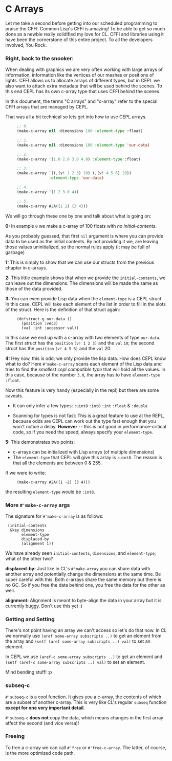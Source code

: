 # C Arrays

Let me take a second before getting into our scheduled programming to praise the CFFI.  Common Lisp's CFFI is amazing! To be able to get so much done as a newbie really solidified my love for CL.  CFFI and libraries using it have been the cornerstone of this entire project. To all the developers involved, You Rock.

### Right, back to the snooker:

When dealing with graphics we are very often working with large arrays of information, information like the vertices of our meshes or positions of lights. CFFI allows us to allocate arrays of different types, but in CEPL we also want to attach extra metadata that will be used behind the scenes.  To this end CEPL has its own c-array type that uses CFFI behind the scenes.

In this document, the terms "C arrays" and "c-array" refer to the special CFFI arrays that are managed by CEPL.

That was all a bit technical so lets get into how to use CEPL arrays.
```lisp
	 ;; 0.
	 (make-c-array nil :dimensions 100 :element-type :float)

	 ;; 1.
	 (make-c-array nil :dimensions 100 :element-type 'our-data)

	 ;; 2.
	 (make-c-array '(1.0 2.0 3.0 4.0) :element-type :float)

	 ;; 3.
	 (make-c-array `((,(v! 1 2 3) 10) (,(v! 4 5 6) 20))
                   :element-type 'our-data)

	 ;; 4.
     (make-c-array '(1 2 3.0 4))

	 ;; 5.
	 (make-c-array #2A((1 2) (3 4)))
```

We will go through these one by one and talk about what is going on:

**0:** In example `0` we make a c-array of 100 floats with *no initial-contents*.

As you probably guessed, that first `nil` argument is where you can provide data to be used as the initial contents. By not providing it we, are leaving those values uninitialized, so the normal rules apply (it may be full of garbage)

**1:**
This is simply to show that we can use our structs from the previous chapter in c-arrays.

**2:**
This little example shows that when we provide the `initial-contents`, we can leave out the dimensions. The dimensions will be made the same as those of the data provided.

**3:**
You can even provide Lisp data when the `element-type` is a CEPL struct. In this case, CEPL will take each element of the list in order to fill in the slots of the struct.  Here is the definition of that struct again:

```
	 (defstruct-g our-data ()
	   (position :vec3)
	   (val :int :accessor val))
```

In this case we end up with a c-array with two elements of type `our-data`. The first struct has the `position` `(v! 1 2 3)` and the `val` `10`; the second struct has the `position` `(v! 4 5 6)` and the `val` 20.

**4:**
Hey now, this is odd; we only provide the lisp data. How does CEPL know what to do?  Here `#'make-c-array` scans each element of the Lisp data and tries to find the *smallest cepl compatible type* that will hold all the values. In this case, because of the number `3.0`, the array has to have `element-type` `:float`.

Now this feature is very handy (especially in the repl) but there are some caveats.

- It can only infer a few types:
  `:uint8` `:int8` `:int` `:float` & `:double`

- Scanning for types is not fast:
  This is a great feature to use at the REPL, because odds are CEPL can work out the type fast enough that you won't notice a delay. **However** -- this is not good in performance-critical code, so if you need the speed, always specify your `element-type`.

**5:**
This demonstrates two points:

 - c-arrays can be initialized with Lisp arrays (of multiple dimensions)
 - The `element-type` that CEPL will give this array is `:uint8`. The reason is that all the elements are between 0 & 255.

If we were to write:
```
	 (make-c-array #2A((1 -2) (3 4)))
```
the resulting `element-type` would be `:int8`.


### More `#'make-c-array` args

The signature for `#'make-c-array` is as follows:
```
 (initial-contents
  &key dimensions
       element-type
	   displaced-by
	   (alignment 1))
```

We have already seen `initial-contents`, `dimensions`, and `element-type`; what of the other two?

**displaced-by:**
Just like in CL's `#'make-array` you can share data with another array and potentially change the dimensions at the same time. Be super careful with this. Both c-arrays share the same memory but there is no GC. So if you free the data behind one, you free the data for the other as well.

**alignment:**
Alignment is meant to byte-align the data in your array but it is currently buggy. Don't use this yet :)


### Getting and Setting

There's not point having an array we can't access so let's do that now.  In CL we normally use `(aref some-array subscripts ..)` to get an element from the array and `(setf (aref some-array subscripts ..) val)` to set an element.

In CEPL we use `(aref-c some-array subscripts ..)` to get an element and `(setf (aref-c some-array subscripts ..) val)` to set an element.

Mind bending stuff! :p

### subseq-c

`#'subseq-c` is a cool function. It gives you a c-array, the contents of which are a subset of another c-array. This is very like CL's regular `subseq` function **except for one very important detail**.

`#'subseq-c` **does not** copy the data, which means changes in the first array affect the second (and vice versa)!

### Freeing

To free a c-array we can call `#'free` or `#'free-c-array`. The latter, of course, is the more optimized code path.
